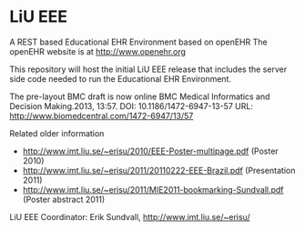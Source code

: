 LiU EEE
=======

A REST based Educational EHR Environment based on openEHR 
The openEHR website is at http://www.openehr.org

This repository will host the initial LiU EEE release that includes the server side code needed to run the Educational EHR Environment.

The pre-layout BMC draft is now online
BMC Medical Informatics and Decision Making.2013, 13:57.
DOI: 10.1186/1472-6947-13-57
URL: http://www.biomedcentral.com/1472-6947/13/57

Related older information
- http://www.imt.liu.se/~erisu/2010/EEE-Poster-multipage.pdf (Poster 2010)
- http://www.imt.liu.se/~erisu/2011/20110222-EEE-Brazil.pdf (Presentation 2011)
- http://www.imt.liu.se/~erisu/2011/MIE2011-bookmarking-Sundvall.pdf (Poster abstract 2011)


LiU EEE Coordinator:
Erik Sundvall, http://www.imt.liu.se/~erisu/